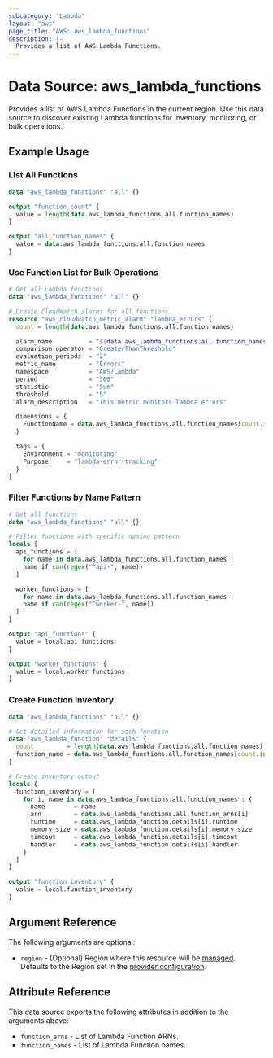 ```yaml
---
subcategory: "Lambda"
layout: "aws"
page_title: "AWS: aws_lambda_functions"
description: |-
  Provides a list of AWS Lambda Functions.
---
```


# Data Source: aws_lambda_functions

Provides a list of AWS Lambda Functions in the current region. Use this data source to discover existing Lambda functions for inventory, monitoring, or bulk operations.

## Example Usage

### List All Functions

```terraform
data "aws_lambda_functions" "all" {}

output "function_count" {
  value = length(data.aws_lambda_functions.all.function_names)
}

output "all_function_names" {
  value = data.aws_lambda_functions.all.function_names
}
```

### Use Function List for Bulk Operations

```terraform
# Get all Lambda functions
data "aws_lambda_functions" "all" {}

# Create CloudWatch alarms for all functions
resource "aws_cloudwatch_metric_alarm" "lambda_errors" {
  count = length(data.aws_lambda_functions.all.function_names)

  alarm_name          = "${data.aws_lambda_functions.all.function_names[count.index]}-errors"
  comparison_operator = "GreaterThanThreshold"
  evaluation_periods  = "2"
  metric_name         = "Errors"
  namespace           = "AWS/Lambda"
  period              = "300"
  statistic           = "Sum"
  threshold           = "5"
  alarm_description   = "This metric monitors lambda errors"

  dimensions = {
    FunctionName = data.aws_lambda_functions.all.function_names[count.index]
  }

  tags = {
    Environment = "monitoring"
    Purpose     = "lambda-error-tracking"
  }
}
```

### Filter Functions by Name Pattern

```terraform
# Get all functions
data "aws_lambda_functions" "all" {}

# Filter functions with specific naming pattern
locals {
  api_functions = [
    for name in data.aws_lambda_functions.all.function_names :
    name if can(regex("^api-", name))
  ]

  worker_functions = [
    for name in data.aws_lambda_functions.all.function_names :
    name if can(regex("^worker-", name))
  ]
}

output "api_functions" {
  value = local.api_functions
}

output "worker_functions" {
  value = local.worker_functions
}
```

### Create Function Inventory

```terraform
data "aws_lambda_functions" "all" {}

# Get detailed information for each function
data "aws_lambda_function" "details" {
  count         = length(data.aws_lambda_functions.all.function_names)
  function_name = data.aws_lambda_functions.all.function_names[count.index]
}

# Create inventory output
locals {
  function_inventory = [
    for i, name in data.aws_lambda_functions.all.function_names : {
      name        = name
      arn         = data.aws_lambda_functions.all.function_arns[i]
      runtime     = data.aws_lambda_function.details[i].runtime
      memory_size = data.aws_lambda_function.details[i].memory_size
      timeout     = data.aws_lambda_function.details[i].timeout
      handler     = data.aws_lambda_function.details[i].handler
    }
  ]
}

output "function_inventory" {
  value = local.function_inventory
}
```

## Argument Reference

The following arguments are optional:

* `region` - (Optional) Region where this resource will be [managed](https://docs.aws.amazon.com/general/latest/gr/rande.html#regional-endpoints). Defaults to the Region set in the [provider configuration](https://registry.terraform.io/providers/hashicorp/aws/latest/docs#aws-configuration-reference).

## Attribute Reference

This data source exports the following attributes in addition to the arguments above:

* `function_arns` - List of Lambda Function ARNs.
* `function_names` - List of Lambda Function names.
